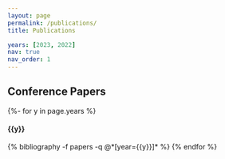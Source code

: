 ```yaml
---
layout: page
permalink: /publications/
title: Publications

years: [2023, 2022]
nav: true
nav_order: 1
---
```

<!-- _pages/publications.md -->
<div class="publications">

<h2> Conference Papers </h2>

{%- for y in page.years %}
<h4 class="year">{{y}}</h4>
  {% bibliography -f papers -q @*[year={{y}}]* %}
{% endfor %}


</div>
